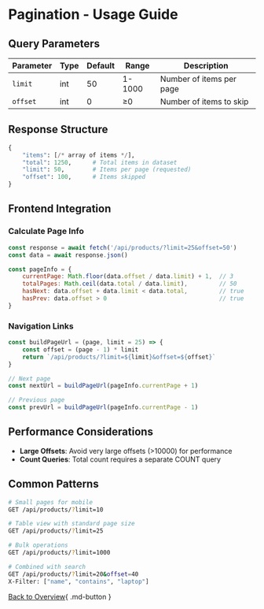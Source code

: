 # Pagination - Usage Guide

## Query Parameters

| Parameter | Type | Default | Range | Description |
|-----------|------|---------|-------|-------------|
| `limit` | int | 50 | 1-1000 | Number of items per page |
| `offset` | int | 0 | ≥0 | Number of items to skip |

## Response Structure

```python
{
    "items": [/* array of items */],
    "total": 1250,      # Total items in dataset
    "limit": 50,        # Items per page (requested)
    "offset": 100,      # Items skipped
}
```

## Frontend Integration

### Calculate Page Info

```javascript
const response = await fetch('/api/products/?limit=25&offset=50')
const data = await response.json()

const pageInfo = {
    currentPage: Math.floor(data.offset / data.limit) + 1,  // 3
    totalPages: Math.ceil(data.total / data.limit),         // 50
    hasNext: data.offset + data.limit < data.total,         // true
    hasPrev: data.offset > 0                                // true
}
```

### Navigation Links

```javascript
const buildPageUrl = (page, limit = 25) => {
    const offset = (page - 1) * limit
    return `/api/products/?limit=${limit}&offset=${offset}`
}

// Next page
const nextUrl = buildPageUrl(pageInfo.currentPage + 1)

// Previous page
const prevUrl = buildPageUrl(pageInfo.currentPage - 1)
```

## Performance Considerations

- **Large Offsets**: Avoid very large offsets (>10000) for performance
- **Count Queries**: Total count requires a separate COUNT query

## Common Patterns

```bash
# Small pages for mobile
GET /api/products/?limit=10

# Table view with standard page size
GET /api/products/?limit=25

# Bulk operations
GET /api/products/?limit=1000

# Combined with search
GET /api/products/?limit=20&offset=40
X-Filter: ["name", "contains", "laptop"]
```

[Back to Overview](overview.md){ .md-button }
